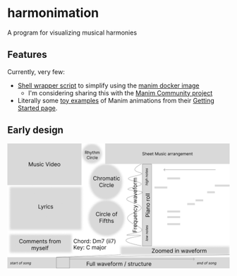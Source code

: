 # harmonimation
A program for visualizing musical harmonies

## Features

Currently, very few:

-   [Shell wrapper script](https://github.com/PikaBlue107/harmonimation/blob/main/manim_wrapper/manim)
    to simplify using the [manim docker image](https://docs.manim.community/en/stable/installation/docker.html)
    -   I'm considering sharing this with the [Manim Community project](https://github.com/ManimCommunity/manim)
-   Literally some [toy examples](https://github.com/PikaBlue107/harmonimation/blob/main/renderer/main.py)
    of Manim animations from their [Getting Started page](https://docs.manim.community/en/stable/tutorials/quickstart.html).

## Early design

![early design](design/harmonimation-design-early_sketch.png)
